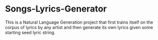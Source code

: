 # Songs-Lyrics-Generator
This is a Natural Language Generation project that first trains itself on the corpus of lyrics by any artist and then generate its own lyrics given some starting seed lyric string.
